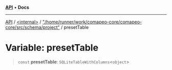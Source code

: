[**API**](../../../../README.md) • **Docs**

***

[API](../../../../README.md) / [\<internal\>](../../../README.md) / ["/home/runner/work/comapeo-core/comapeo-core/src/schema/project"](../README.md) / presetTable

# Variable: presetTable

> `const` **presetTable**: `SQLiteTableWithColumns`\<`object`\>
